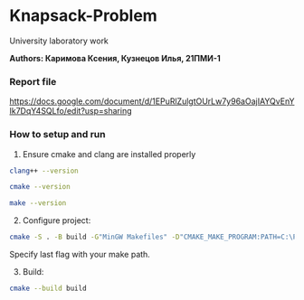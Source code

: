 # Knapsack-Problem
University laboratory work


**Authors: Каримова Ксения, Кузнецов Илья, 21ПМИ-1**

### Report file
https://docs.google.com/document/d/1EPuRlZulgtOUrLw7y96aOajIAYQvEnYIk7DqY4SQLfo/edit?usp=sharing


### How to setup and run
1. Ensure cmake and clang are installed properly
```bash
clang++ --version
```
```bash
cmake --version
```
```bash
make --version
```
2. Configure project:
```bash
cmake -S . -B build -G"MinGW Makefiles" -D"CMAKE_MAKE_PROGRAM:PATH=C:\Program Files (x86)\GnuWin32\bin\make"
```
Specify last flag with your make path. 


3. Build:
```bash
cmake --build build
```

